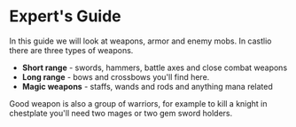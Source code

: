 # Expert's Guide
In this guide we will look at weapons, armor and enemy mobs.
In castlio there are three types of weapons.

* **Short range** - swords, hammers, battle axes and close combat weapons
* **Long range** - bows and crossbows you'll find here.
* **Magic weapons** - staffs, wands and rods and anything mana related

Good weapon is also a group of warriors, for example to kill a knight in
chestplate you'll need two mages or two gem sword holders.
